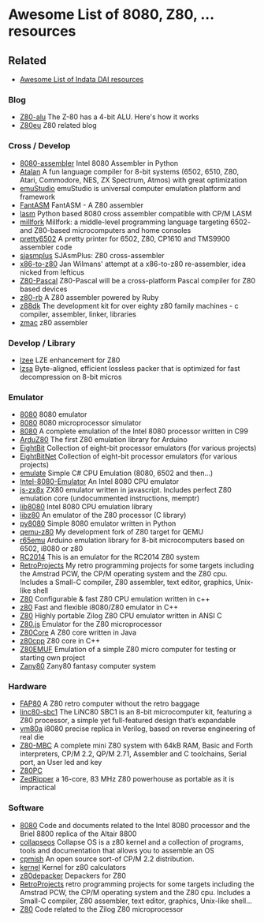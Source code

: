 # Awesome List of 8080, Z80, ...  resources

## Related
* [Awesome List of Indata DAI resources](DAI.md)

### Blog
*  [Z80-alu](http://www.righto.com/2013/09/the-z-80-has-4-bit-alu-heres-how-it.html) The Z-80 has a 4-bit ALU. Here's how it works
*  [Z80eu](http://www.z80.eu/blog/) Z80 related blog
### Cross / Develop
*  [8080-assembler](https://github.com/gt-retro-computing/8080-assembler) Intel 8080 Assembler in Python
*  [Atalan](https://github.com/ssuukk/Atalan) A fun language compiler for 8-bit systems (6502, 6510, Z80, Atari, Commodore, NES, ZX Spectrum, Atmos) with great optimization
*  [emuStudio](https://github.com/vbmacher/emuStudio) emuStudio is universal computer emulation platform and framework
*  [FantASM](https://github.com/CatpainBlack/FantASM) FantASM - A Z80 assembler
*  [lasm](https://github.com/FozzTexx/lasm) Python based 8080 cross assembler compatible with CP/M LASM
*  [millfork](https://github.com/KarolS/millfork) Millfork: a middle-level programming language targeting 6502- and Z80-based microcomputers and home consoles
*  [pretty6502](https://github.com/nanochess/pretty6502) A pretty printer for 6502, Z80, CP1610 and TMS9900 assembler code
*  [sjasmplus](https://github.com/sjasmplus/sjasmplus) SJAsmPlus: Z80 cross-assembler
*  [x86-to-z80](https://github.com/janwilmans/x86-to-z80) Jan Wilmans' attempt at a x86-to-z80 re-assembler, idea nicked from lefticus
*  [Z80-Pascal](https://sourceforge.net/projects/z80-pascal/) Z80-Pascal will be a cross-platform Pascal compiler for Z80 based devices
*  [z80-rb](https://royaltm.github.io/z80-rb/) A Z80 assembler powered by Ruby
*  [z88dk](https://github.com/z88dk/z88dk) The development kit for over eighty z80 family machines - c compiler, assembler, linker, libraries
*  [zmac](https://github.com/sehugg/zmac) z80 assembler
### Develop / Library
*  [lzee](https://github.com/uniabis/lzee) LZE enhancement for Z80
*  [lzsa](https://github.com/emmanuel-marty/lzsa) Byte-aligned, efficient lossless packer that is optimized for fast decompression on 8-bit micros
### Emulator
*  [8080](https://github.com/c945/8080) 8080 emulator
*  [8080](https://github.com/martinstraus/8080) 8080 microprocessor simulator
*  [8080](https://github.com/superzazu/8080) A complete emulation of the Intel 8080 processor written in C99
*  [ArduZ80](https://github.com/MohammedRashad/ArduZ80) The first Z80 emulation library for Arduino
*  [EightBit](https://github.com/MoleskiCoder/EightBit) Collection of eight-bit processor emulators (for various projects)
*  [EightBitNet](https://github.com/MoleskiCoder/EightBitNet) Collection of eight-bit processor emulators (for various projects)
*  [emulate](https://github.com/crankery/emulate) Simple C# CPU Emulation (8080, 6502 and then...)
*  [Intel-8080-Emulator](https://github.com/TheLocust3/Intel-8080-Emulator) An Intel 8080 CPU emulator
*  [js-zx8x](https://github.com/restorer/js-zx8x) ZX80 emulator written in javascript. Includes perfect Z80 emulation core (undocummented instructions, memptr)
*  [lib8080](https://github.com/GunshipPenguin/lib8080) Intel 8080 CPU emulation library
*  [libz80](https://github.com/ggambetta/libz80) An emulator of the Z80 processor (C library)
*  [py8080](https://github.com/matthewmpalen/py8080) Simple 8080 emulator written in Python
*  [qemu-z80](https://github.com/legumbre/qemu-z80) My development fork of Z80 target for QEMU
*  [r65emu](https://github.com/jscrane/r65emu) Arduino emulation library for 8-bit microcomputers based on 6502, i8080 or z80
*  [RC2014](https://github.com/EtchedPixels/RC2014) This is an emulator for the RC2014 Z80 system
*  [RetroProjects](https://github.com/MiguelVis/RetroProjects) My retro programming projects for some targets including the Amstrad PCW, the CP/M operating system and the Z80 cpu. Includes a Small-C compiler, Z80 assembler, text editor, graphics, Unix-like shell
*  [Z80](https://github.com/Megatokio/Z80) Configurable & fast Z80 CPU emulation written in c++
*  [z80](https://github.com/kosarev/z80) Fast and flexible i8080/Z80 emulator in C++
*  [Z80](https://github.com/redcode/Z80) Highly portable Zilog Z80 CPU emulator written in ANSI C
*  [Z80.js](https://github.com/DrGoldfire/Z80.js) Emulator for the Z80 microprocessor
*  [Z80Core](https://github.com/jsanchezv/Z80Core) A Z80 core written in Java
*  [z80cpp](https://github.com/jsanchezv/z80cpp) Z80 core in C++
*  [Z80EMUF](https://github.com/Megatokio/Z80EMUF) Emulation of a simple Z80 micro computer for testing or starting own project
*  [Zany80](https://github.com/Zany80/Zany80) Zany80 fantasy computer system
### Hardware
*  [FAP80](https://github.com/dekuNukem/FAP80) A Z80 retro computer without the retro baggage
*  [linc80-sbc1](http://linc.no/products/linc80-sbc1/) The LiNC80 SBC1 is an 8-bit microcomputer kit, featuring a Z80 processor, a simple yet full-featured design that’s expandable
*  [vm80a](https://github.com/1801BM1/vm80a) i8080 precise replica in Verilog, based on reverse engineering of real die
*  [Z80-MBC](https://github.com/SuperFabius/Z80-MBC) A complete mini Z80 system with 64kB RAM, Basic and Forth interpreters, CP/M 2.2, QP/M 2.71, Assembler and C toolchains, Serial port, an User led and key
*  [Z80PC](https://www.tindie.com/stores/Semachthemonkey/) 
*  [ZedRipper](http://www.chrisfenton.com/the-zedripper-part-1/) a 16-core, 83 MHz Z80 powerhouse as portable as it is impractical
### Software
*  [8080](https://github.com/jefftranter/8080) Code and documents related to the Intel 8080 processor and the Briel 8800 replica of the Altair 8800
*  [collapseos](https://github.com/hsoft/collapseos) Collapse OS is a z80 kernel and a collection of programs, tools and documentation that allows you to assemble an OS
*  [cpmish](https://github.com/davidgiven/cpmish) An open source sort-of CP/M 2.2 distribution.
*  [kernel](https://github.com/KnightOS/kernel) Kernel for z80 calculators
*  [z80depacker](https://github.com/uniabis/z80depacker) Depackers for Z80
*  [RetroProjects](https://github.com/MiguelVis/RetroProjects) retro programming projects for some targets including the Amstrad PCW, the CP/M operating system and the Z80 cpu. Includes a Small-C compiler, Z80 assembler, text editor, graphics, Unix-like shell...
*  [Z80](https://github.com/jefftranter/Z80) Code related to the Zilog Z80 microprocessor
